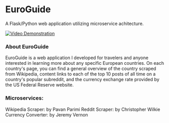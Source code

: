 # EuroGuide
A Flask/Python web application utilizing microservice achitecture.

[![Video Demonstration](https://img.youtube.com/vi/2qtYZIh6Gtw/0.jpg)](https://www.youtube.com/watch?v=2qtYZIh6Gtw)

### About EuroGuide
EuroGuide is a web application I developed for travelers and anyone interested in learning more about any specific European countries. On each country's page, you can find a general overview of the country scraped from Wikipedia, content links to each of the top 10 posts of all time on a country's popular subreddit, and the currency exchange rate provided by the US Federal Reserve website.

### Microservices:
Wikipedia Scraper: by Pavan Parimi
Reddit Scraper: by Christopher Wilkie
Currency Converter: by Jeremy Vernon
